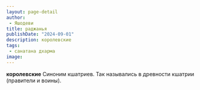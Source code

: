 ```yaml
---
layout: page-detail
author:
 - Яшодеви
title: раджанья
publishDate: "2024-09-01"
description: королевские
tags:
 - санатана дхарма
image: 
---
```


__королевские__
Синоним кшатриев. Так назывались в древности кшатрии (правители и воины).


